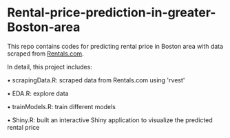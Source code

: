 # Rental-price-prediction-in-greater-Boston-area

This repo contains codes for predicting rental price in Boston area with data scraped from [Rentals.com](https://www.rentals.com/).

In detail, this project includes:

•	scrapingData.R: scraped data from Rentals.com using 'rvest' 

•	EDA.R: explore data

•	trainModels.R: train different models

•	Shiny.R: built an interactive Shiny application to visualize the predicted rental price
